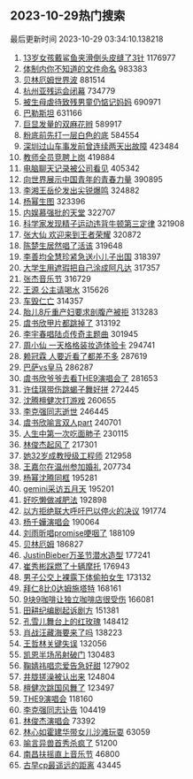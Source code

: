 ## 2023-10-29热门搜索 
最后更新时间 2023-10-29 03:34:10.138218 
1. [13岁女孩戴鲨鱼夹滑倒头皮缝了3针](https://s.weibo.com/weibo?q=%2313%E5%B2%81%E5%A5%B3%E5%AD%A9%E6%88%B4%E9%B2%A8%E9%B1%BC%E5%A4%B9%E6%BB%91%E5%80%92%E5%A4%B4%E7%9A%AE%E7%BC%9D%E4%BA%863%E9%92%88%23&t=31&band_rank=1&Refer=top) 1176977
1. [体制内你不知道的文件命名](https://s.weibo.com/weibo?q=%E4%BD%93%E5%88%B6%E5%86%85%E4%BD%A0%E4%B8%8D%E7%9F%A5%E9%81%93%E7%9A%84%E6%96%87%E4%BB%B6%E5%91%BD%E5%90%8D&t=31&band_rank=2&Refer=top) 983383
1. [贝林厄姆世界波](https://s.weibo.com/weibo?q=%23%E8%B4%9D%E6%9E%97%E5%8E%84%E5%A7%86%E4%B8%96%E7%95%8C%E6%B3%A2%23&t=31&band_rank=10&Refer=top) 881514
1. [杭州亚残运会闭幕](https://s.weibo.com/weibo?q=%23%E6%9D%AD%E5%B7%9E%E4%BA%9A%E6%AE%8B%E8%BF%90%E4%BC%9A%E9%97%AD%E5%B9%95%23&t=31&band_rank=3&Refer=top) 734779
1. [被生母虐待致残男童仍惦记妈妈](https://s.weibo.com/weibo?q=%23%E8%A2%AB%E7%94%9F%E6%AF%8D%E8%99%90%E5%BE%85%E8%87%B4%E6%AE%8B%E7%94%B7%E7%AB%A5%E4%BB%8D%E6%83%A6%E8%AE%B0%E5%A6%88%E5%A6%88%23&t=31&band_rank=4&Refer=top) 690971
1. [巴勒斯坦](https://s.weibo.com/weibo?q=%23%E5%B7%B4%E5%8B%92%E6%96%AF%E5%9D%A6%23&t=31&band_rank=6&Refer=top) 631166
1. [巨显发量的双麻花辫](https://s.weibo.com/weibo?q=%E5%B7%A8%E6%98%BE%E5%8F%91%E9%87%8F%E7%9A%84%E5%8F%8C%E9%BA%BB%E8%8A%B1%E8%BE%AB&t=31&band_rank=5&Refer=top) 589917
1. [粉底前先打一层白色的底](https://s.weibo.com/weibo?q=%E7%B2%89%E5%BA%95%E5%89%8D%E5%85%88%E6%89%93%E4%B8%80%E5%B1%82%E7%99%BD%E8%89%B2%E7%9A%84%E5%BA%95&t=31&band_rank=33&Refer=top) 584554
1. [深圳过山车事发前曾连续两天出故障](https://s.weibo.com/weibo?q=%23%E6%B7%B1%E5%9C%B3%E8%BF%87%E5%B1%B1%E8%BD%A6%E4%BA%8B%E5%8F%91%E5%89%8D%E6%9B%BE%E8%BF%9E%E7%BB%AD%E4%B8%A4%E5%A4%A9%E5%87%BA%E6%95%85%E9%9A%9C%23&t=31&band_rank=7&Refer=top) 423484
1. [教师全员竞聘上岗](https://s.weibo.com/weibo?q=%23%E6%95%99%E5%B8%88%E5%85%A8%E5%91%98%E7%AB%9E%E8%81%98%E4%B8%8A%E5%B2%97%23&t=31&band_rank=8&Refer=top) 419884
1. [电脑聊天记录被公司看见](https://s.weibo.com/weibo?q=%E7%94%B5%E8%84%91%E8%81%8A%E5%A4%A9%E8%AE%B0%E5%BD%95%E8%A2%AB%E5%85%AC%E5%8F%B8%E7%9C%8B%E8%A7%81&t=31&band_rank=9&Refer=top) 405342
1. [向世界展示中国青年的青春力量](https://s.weibo.com/weibo?q=%23%E5%90%91%E4%B8%96%E7%95%8C%E5%B1%95%E7%A4%BA%E4%B8%AD%E5%9B%BD%E9%9D%92%E5%B9%B4%E7%9A%84%E9%9D%92%E6%98%A5%E5%8A%9B%E9%87%8F%23&t=31&band_rank=3&Refer=top) 390895
1. [李湘王岳伦发出尖锐爆鸣](https://s.weibo.com/weibo?q=%23%E6%9D%8E%E6%B9%98%E7%8E%8B%E5%B2%B3%E4%BC%A6%E5%8F%91%E5%87%BA%E5%B0%96%E9%94%90%E7%88%86%E9%B8%A3%23&t=31&band_rank=11&Refer=top) 324882
1. [杨幂生图](https://s.weibo.com/weibo?q=%E6%9D%A8%E5%B9%82%E7%94%9F%E5%9B%BE&t=31&band_rank=12&Refer=top) 323396
1. [内娱慕强批的天堂](https://s.weibo.com/weibo?q=%23%E5%86%85%E5%A8%B1%E6%85%95%E5%BC%BA%E6%89%B9%E7%9A%84%E5%A4%A9%E5%A0%82%23&t=31&band_rank=13&Refer=top) 322707
1. [科学家发现精子运动违背牛顿第三定律](https://s.weibo.com/weibo?q=%23%E7%A7%91%E5%AD%A6%E5%AE%B6%E5%8F%91%E7%8E%B0%E7%B2%BE%E5%AD%90%E8%BF%90%E5%8A%A8%E8%BF%9D%E8%83%8C%E7%89%9B%E9%A1%BF%E7%AC%AC%E4%B8%89%E5%AE%9A%E5%BE%8B%23&t=31&band_rank=14&Refer=top) 321908
1. [张大仙 欢迎来到王者荣耀](https://s.weibo.com/weibo?q=%E5%BC%A0%E5%A4%A7%E4%BB%99%20%E6%AC%A2%E8%BF%8E%E6%9D%A5%E5%88%B0%E7%8E%8B%E8%80%85%E8%8D%A3%E8%80%80&t=31&band_rank=15&Refer=top) 320872
1. [陈楚生居然唱了活该](https://s.weibo.com/weibo?q=%E9%99%88%E6%A5%9A%E7%94%9F%E5%B1%85%E7%84%B6%E5%94%B1%E4%BA%86%E6%B4%BB%E8%AF%A5&t=31&band_rank=16&Refer=top) 319648
1. [李善均全慧珍紧急送小儿子出国](https://s.weibo.com/weibo?q=%23%E6%9D%8E%E5%96%84%E5%9D%87%E5%85%A8%E6%85%A7%E7%8F%8D%E7%B4%A7%E6%80%A5%E9%80%81%E5%B0%8F%E5%84%BF%E5%AD%90%E5%87%BA%E5%9B%BD%23&t=31&band_rank=17&Refer=top) 318397
1. [大学生用遮瑕把自己涂成阿凡达](https://s.weibo.com/weibo?q=%E5%A4%A7%E5%AD%A6%E7%94%9F%E7%94%A8%E9%81%AE%E7%91%95%E6%8A%8A%E8%87%AA%E5%B7%B1%E6%B6%82%E6%88%90%E9%98%BF%E5%87%A1%E8%BE%BE&t=31&band_rank=18&Refer=top) 317357
1. [张杰音乐节](https://s.weibo.com/weibo?q=%E5%BC%A0%E6%9D%B0%E9%9F%B3%E4%B9%90%E8%8A%82&t=31&band_rank=19&Refer=top) 316729
1. [王源 公主请喝水](https://s.weibo.com/weibo?q=%E7%8E%8B%E6%BA%90%20%E5%85%AC%E4%B8%BB%E8%AF%B7%E5%96%9D%E6%B0%B4&t=31&band_rank=20&Refer=top) 315626
1. [车毁仁亡](https://s.weibo.com/weibo?q=%E8%BD%A6%E6%AF%81%E4%BB%81%E4%BA%A1&t=31&band_rank=21&Refer=top) 314357
1. [胎儿8斤重产妇要求剖腹产被拒](https://s.weibo.com/weibo?q=%23%E8%83%8E%E5%84%BF8%E6%96%A4%E9%87%8D%E4%BA%A7%E5%A6%87%E8%A6%81%E6%B1%82%E5%89%96%E8%85%B9%E4%BA%A7%E8%A2%AB%E6%8B%92%23&t=31&band_rank=22&Refer=top) 313283
1. [虞书欣甲片都跳掉了](https://s.weibo.com/weibo?q=%23%E8%99%9E%E4%B9%A6%E6%AC%A3%E7%94%B2%E7%89%87%E9%83%BD%E8%B7%B3%E6%8E%89%E4%BA%86%23&t=31&band_rank=23&Refer=top) 313192
1. [李宇春唱陆贞传奇主题曲](https://s.weibo.com/weibo?q=%E6%9D%8E%E5%AE%87%E6%98%A5%E5%94%B1%E9%99%86%E8%B4%9E%E4%BC%A0%E5%A5%87%E4%B8%BB%E9%A2%98%E6%9B%B2&t=31&band_rank=24&Refer=top) 301945
1. [周小仙 一天格格装妆造体验卡](https://s.weibo.com/weibo?q=%E5%91%A8%E5%B0%8F%E4%BB%99%20%E4%B8%80%E5%A4%A9%E6%A0%BC%E6%A0%BC%E8%A3%85%E5%A6%86%E9%80%A0%E4%BD%93%E9%AA%8C%E5%8D%A1&t=31&band_rank=20&Refer=top) 294741
1. [赖冠霖 人要近看了都差不多](https://s.weibo.com/weibo?q=%E8%B5%96%E5%86%A0%E9%9C%96%20%E4%BA%BA%E8%A6%81%E8%BF%91%E7%9C%8B%E4%BA%86%E9%83%BD%E5%B7%AE%E4%B8%8D%E5%A4%9A&t=31&band_rank=25&Refer=top) 287619
1. [巴萨vs皇马](https://s.weibo.com/weibo?q=%23%E5%B7%B4%E8%90%A8vs%E7%9A%87%E9%A9%AC%23&t=31&band_rank=30&Refer=top) 286287
1. [虞书欣爷爷去看THE9演唱会了](https://s.weibo.com/weibo?q=%23%E8%99%9E%E4%B9%A6%E6%AC%A3%E7%88%B7%E7%88%B7%E5%8E%BB%E7%9C%8BTHE9%E6%BC%94%E5%94%B1%E4%BC%9A%E4%BA%86%23&t=31&band_rank=28&Refer=top) 281653
1. [许佳琪带伤跳蝎子舞好拼](https://s.weibo.com/weibo?q=%23%E8%AE%B8%E4%BD%B3%E7%90%AA%E5%B8%A6%E4%BC%A4%E8%B7%B3%E8%9D%8E%E5%AD%90%E8%88%9E%E5%A5%BD%E6%8B%BC%23&t=31&band_rank=27&Refer=top) 272445
1. [沈腾檀健次打游戏](https://s.weibo.com/weibo?q=%E6%B2%88%E8%85%BE%E6%AA%80%E5%81%A5%E6%AC%A1%E6%89%93%E6%B8%B8%E6%88%8F&t=31&band_rank=32&Refer=top) 260655
1. [李克强同志逝世](https://s.weibo.com/weibo?q=%23%E6%9D%8E%E5%85%8B%E5%BC%BA%E5%90%8C%E5%BF%97%E9%80%9D%E4%B8%96%23&t=31&band_rank=26&Refer=top) 246445
1. [虞书欣喻言双人part](https://s.weibo.com/weibo?q=%23%E8%99%9E%E4%B9%A6%E6%AC%A3%E5%96%BB%E8%A8%80%E5%8F%8C%E4%BA%BApart%23&t=31&band_rank=28&Refer=top) 240701
1. [人生中第一次吃面肺子](https://s.weibo.com/weibo?q=%E4%BA%BA%E7%94%9F%E4%B8%AD%E7%AC%AC%E4%B8%80%E6%AC%A1%E5%90%83%E9%9D%A2%E8%82%BA%E5%AD%90&t=31&band_rank=29&Refer=top) 230115
1. [林俊杰起风了](https://s.weibo.com/weibo?q=%E6%9E%97%E4%BF%8A%E6%9D%B0%E8%B5%B7%E9%A3%8E%E4%BA%86&t=31&band_rank=31&Refer=top) 217301
1. [她32岁成教授级工程师](https://s.weibo.com/weibo?q=%23%E5%A5%B932%E5%B2%81%E6%88%90%E6%95%99%E6%8E%88%E7%BA%A7%E5%B7%A5%E7%A8%8B%E5%B8%88%23&t=31&band_rank=36&Refer=top) 212958
1. [王嘉尔在温州参加婚礼](https://s.weibo.com/weibo?q=%23%E7%8E%8B%E5%98%89%E5%B0%94%E5%9C%A8%E6%B8%A9%E5%B7%9E%E5%8F%82%E5%8A%A0%E5%A9%9A%E7%A4%BC%23&t=31&band_rank=33&Refer=top) 207734
1. [杨幂沈腾同框](https://s.weibo.com/weibo?q=%23%E6%9D%A8%E5%B9%82%E6%B2%88%E8%85%BE%E5%90%8C%E6%A1%86%23&t=31&band_rank=34&Refer=top) 195281
1. [gemini采访五月天](https://s.weibo.com/weibo?q=gemini%E9%87%87%E8%AE%BF%E4%BA%94%E6%9C%88%E5%A4%A9&t=31&band_rank=35&Refer=top) 195201
1. [好吃懒做减肥法](https://s.weibo.com/weibo?q=%E5%A5%BD%E5%90%83%E6%87%92%E5%81%9A%E5%87%8F%E8%82%A5%E6%B3%95&t=31&band_rank=36&Refer=top) 192898
1. [以方拒绝联大呼吁巴以停火的决议](https://s.weibo.com/weibo?q=%23%E4%BB%A5%E6%96%B9%E6%8B%92%E7%BB%9D%E8%81%94%E5%A4%A7%E5%91%BC%E5%90%81%E5%B7%B4%E4%BB%A5%E5%81%9C%E7%81%AB%E7%9A%84%E5%86%B3%E8%AE%AE%23&t=31&band_rank=37&Refer=top) 191774
1. [杨千嬅演唱会](https://s.weibo.com/weibo?q=%E6%9D%A8%E5%8D%83%E5%AC%85%E6%BC%94%E5%94%B1%E4%BC%9A&t=31&band_rank=38&Refer=top) 190064
1. [刘雨昕唱promise哽咽了](https://s.weibo.com/weibo?q=%E5%88%98%E9%9B%A8%E6%98%95%E5%94%B1promise%E5%93%BD%E5%92%BD%E4%BA%86&t=31&band_rank=39&Refer=top) 188109
1. [贝林厄姆](https://s.weibo.com/weibo?q=%E8%B4%9D%E6%9E%97%E5%8E%84%E5%A7%86&t=31&band_rank=4&Refer=top) 186827
1. [JustinBieber万圣节潜水造型](https://s.weibo.com/weibo?q=%23JustinBieber%E4%B8%87%E5%9C%A3%E8%8A%82%E6%BD%9C%E6%B0%B4%E9%80%A0%E5%9E%8B%23&t=31&band_rank=50&Refer=top) 177241
1. [崔秀彬踩燃了十辆摩托](https://s.weibo.com/weibo?q=%E5%B4%94%E7%A7%80%E5%BD%AC%E8%B8%A9%E7%87%83%E4%BA%86%E5%8D%81%E8%BE%86%E6%91%A9%E6%89%98&t=31&band_rank=40&Refer=top) 176943
1. [男子公交上裸露下体偷拍女生](https://s.weibo.com/weibo?q=%23%E7%94%B7%E5%AD%90%E5%85%AC%E4%BA%A4%E4%B8%8A%E8%A3%B8%E9%9C%B2%E4%B8%8B%E4%BD%93%E5%81%B7%E6%8B%8D%E5%A5%B3%E7%94%9F%23&t=31&band_rank=41&Refer=top) 173132
1. [拜仁8比0达姆施塔特](https://s.weibo.com/weibo?q=%23%E6%8B%9C%E4%BB%818%E6%AF%940%E8%BE%BE%E5%A7%86%E6%96%BD%E5%A1%94%E7%89%B9%23&t=31&band_rank=42&Refer=top) 168161
1. [9块9咖啡让独立咖啡店很受伤](https://s.weibo.com/weibo?q=%239%E5%9D%979%E5%92%96%E5%95%A1%E8%AE%A9%E7%8B%AC%E7%AB%8B%E5%92%96%E5%95%A1%E5%BA%97%E5%BE%88%E5%8F%97%E4%BC%A4%23&t=31&band_rank=43&Refer=top) 166081
1. [田耕纪编剧起诉剧方](https://s.weibo.com/weibo?q=%23%E7%94%B0%E8%80%95%E7%BA%AA%E7%BC%96%E5%89%A7%E8%B5%B7%E8%AF%89%E5%89%A7%E6%96%B9%23&t=31&band_rank=44&Refer=top) 151381
1. [孔雪儿舞台上的红玫瑰](https://s.weibo.com/weibo?q=%23%E5%AD%94%E9%9B%AA%E5%84%BF%E8%88%9E%E5%8F%B0%E4%B8%8A%E7%9A%84%E7%BA%A2%E7%8E%AB%E7%91%B0%23&t=31&band_rank=35&Refer=top) 148412
1. [肖战汪藏海要来了吗](https://s.weibo.com/weibo?q=%23%E8%82%96%E6%88%98%E6%B1%AA%E8%97%8F%E6%B5%B7%E8%A6%81%E6%9D%A5%E4%BA%86%E5%90%97%23&t=31&band_rank=45&Refer=top) 138223
1. [王哲林关键失误](https://s.weibo.com/weibo?q=%23%E7%8E%8B%E5%93%B2%E6%9E%97%E5%85%B3%E9%94%AE%E5%A4%B1%E8%AF%AF%23&t=31&band_rank=46&Refer=top) 132056
1. [凯恩半场吊射破门](https://s.weibo.com/weibo?q=%23%E5%87%AF%E6%81%A9%E5%8D%8A%E5%9C%BA%E5%90%8A%E5%B0%84%E7%A0%B4%E9%97%A8%23&t=31&band_rank=47&Refer=top) 130483
1. [鞠婧祎唱恋爱告急好甜](https://s.weibo.com/weibo?q=%23%E9%9E%A0%E5%A9%A7%E7%A5%8E%E5%94%B1%E6%81%8B%E7%88%B1%E5%91%8A%E6%80%A5%E5%A5%BD%E7%94%9C%23&t=31&band_rank=48&Refer=top) 127902
1. [井胧搓澡被认出来](https://s.weibo.com/weibo?q=%E4%BA%95%E8%83%A7%E6%90%93%E6%BE%A1%E8%A2%AB%E8%AE%A4%E5%87%BA%E6%9D%A5&t=31&band_rank=49&Refer=top) 124804
1. [檀健次跳国风舞了](https://s.weibo.com/weibo?q=%23%E6%AA%80%E5%81%A5%E6%AC%A1%E8%B7%B3%E5%9B%BD%E9%A3%8E%E8%88%9E%E4%BA%86%23&t=31&band_rank=50&Refer=top) 123497
1. [THE9演唱会](https://s.weibo.com/weibo?q=THE9%E6%BC%94%E5%94%B1%E4%BC%9A&t=31&band_rank=46&Refer=top) 118160
1. [李克强同志讣告](https://s.weibo.com/weibo?q=%E6%9D%8E%E5%85%8B%E5%BC%BA%E5%90%8C%E5%BF%97%E8%AE%A3%E5%91%8A&t=31&band_rank=50&Refer=top) 104419
1. [林俊杰演唱会](https://s.weibo.com/weibo?q=%E6%9E%97%E4%BF%8A%E6%9D%B0%E6%BC%94%E5%94%B1%E4%BC%9A&t=31&band_rank=50&Refer=top) 73392
1. [林心如霍建华带女儿沙滩玩耍](https://s.weibo.com/weibo?q=%23%E6%9E%97%E5%BF%83%E5%A6%82%E9%9C%8D%E5%BB%BA%E5%8D%8E%E5%B8%A6%E5%A5%B3%E5%84%BF%E6%B2%99%E6%BB%A9%E7%8E%A9%E8%80%8D%23&t=31&band_rank=50&Refer=top) 63059
1. [喻言异兽首秀杀疯了](https://s.weibo.com/weibo?q=%23%E5%96%BB%E8%A8%80%E5%BC%82%E5%85%BD%E9%A6%96%E7%A7%80%E6%9D%80%E7%96%AF%E4%BA%86%23&t=31&band_rank=34&Refer=top) 51200
1. [南昌扶摇直上音乐节](https://s.weibo.com/weibo?q=%23%E5%8D%97%E6%98%8C%E6%89%B6%E6%91%87%E7%9B%B4%E4%B8%8A%E9%9F%B3%E4%B9%90%E8%8A%82%23&t=31&band_rank=47&Refer=top) 46800
1. [古早cp最遥远的距离](https://s.weibo.com/weibo?q=%23%E5%8F%A4%E6%97%A9cp%E6%9C%80%E9%81%A5%E8%BF%9C%E7%9A%84%E8%B7%9D%E7%A6%BB%23&t=31&band_rank=48&Refer=top) 43445
